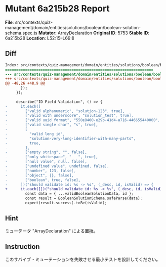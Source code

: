 # Mutant 6a215b28 Report

**File**: src/contexts/quiz-management/domain/entities/solutions/boolean/boolean-solution-schema.spec.ts
**Mutator**: ArrayDeclaration
**Original ID**: 5753
**Stable ID**: 6a215b28
**Location**: L52:15–L69:8

## Diff

```diff
Index: src/contexts/quiz-management/domain/entities/solutions/boolean/boolean-solution-schema.spec.ts
===================================================================
--- src/contexts/quiz-management/domain/entities/solutions/boolean/boolean-solution-schema.spec.ts	original
+++ src/contexts/quiz-management/domain/entities/solutions/boolean/boolean-solution-schema.spec.ts	mutated #5753
@@ -48,26 +48,9 @@
       });
     });
 
     describe("ID Field Validation", () => {
-      it.each([
-        ["valid alphanumeric", "solution-123", true],
-        ["valid with underscore", "solution_test", true],
-        ["valid uuid format", "550e8400-e29b-41d4-a716-446655440000", true],
-        ["valid single char", "s", true],
-        [
-          "valid long id",
-          "solution-very-long-identifier-with-many-parts",
-          true,
-        ],
-        ["empty string", "", false],
-        ["only whitespace", "   ", true],
-        ["null value", null, false],
-        ["undefined value", undefined, false],
-        ["number", 123, false],
-        ["object", {}, false],
-        ["boolean", true, false],
-      ])("should validate id: %s -> %s", (_desc, id, isValid) => {
+      it.each([])("should validate id: %s -> %s", (_desc, id, isValid) => {
         const data = { ...validBooleanSolutionData, id };
         const result = BooleanSolutionSchema.safeParse(data);
         expect(result.success).toBe(isValid);
```

## Hint

ミューテータ "ArrayDeclaration" による置換。

## Instruction

このサバイブ・ミューテーションを失敗させる最小テストを設計してください。
